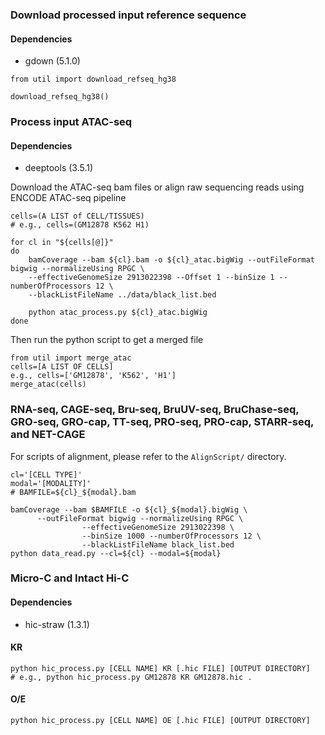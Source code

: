 ### Download processed input reference sequence
#### Dependencies
*  gdown (5.1.0)

```
from util import download_refseq_hg38

download_refseq_hg38()
```


### Process input ATAC-seq
#### Dependencies
* deeptools (3.5.1)

Download the ATAC-seq bam files or align raw sequencing reads using ENCODE ATAC-seq pipeline
```
cells=(A LIST of CELL/TISSUES)
# e.g., cells=(GM12878 K562 H1)

for cl in "${cells[@]}"
do
    bamCoverage --bam ${cl}.bam -o ${cl}_atac.bigWig --outFileFormat bigwig --normalizeUsing RPGC \
    --effectiveGenomeSize 2913022398 --Offset 1 --binSize 1 --numberOfProcessors 12 \
    --blackListFileName ../data/black_list.bed

    python atac_process.py ${cl}_atac.bigWig
done
```
Then run the python script to get a merged file

```
from util import merge_atac
cells=[A LIST OF CELLS]
e.g., cells=['GM12878', 'K562', 'H1']
merge_atac(cells)
```



### RNA-seq, CAGE-seq, Bru-seq, BruUV-seq, BruChase-seq, GRO-seq, GRO-cap, TT-seq, PRO-seq, PRO-cap, STARR-seq, and NET-CAGE
For scripts of alignment, please refer to the `AlignScript/` directory.
```
cl='[CELL TYPE]'
modal='[MODALITY]'
# BAMFILE=${cl}_${modal}.bam

bamCoverage --bam $BAMFILE -o ${cl}_${modal}.bigWig \
      --outFileFormat bigwig --normalizeUsing RPGC \
                --effectiveGenomeSize 2913022398 \
                --binSize 1000 --numberOfProcessors 12 \
                --blackListFileName black_list.bed
python data_read.py --cl=${cl} --modal=${modal}
```

### Micro-C and Intact Hi-C
#### Dependencies
* hic-straw (1.3.1)
  
#### KR
  ```
  python hic_process.py [CELL NAME] KR [.hic FILE] [OUTPUT DIRECTORY]
  # e.g., python hic_process.py GM12878 KR GM12878.hic .
  ```
#### O/E
  ```
  python hic_process.py [CELL NAME] OE [.hic FILE] [OUTPUT DIRECTORY]
  ```
